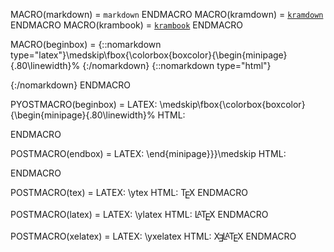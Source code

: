 MACRO(markdown) = `markdown` ENDMACRO
MACRO(kramdown) = [`kramdown`](http://kramdown.rubyforge.org) ENDMACRO
MACRO(krambook) = [`krambook`](http://krambook.espozito.com) ENDMACRO

MACRO(beginbox) = {::nomarkdown type="latex"}\medskip\fbox{\colorbox{boxcolor}{\begin{minipage}{.80\linewidth}% {:/nomarkdown} {::nomarkdown type="html"}<div class="encadre"> {:/nomarkdown} ENDMACRO

PYOSTMACRO(beginbox) = LATEX: \medskip\fbox{\colorbox{boxcolor}{\begin{minipage}{.80\linewidth}% HTML: <div class="encadre"> ENDMACRO

POSTMACRO(endbox) = LATEX: \end{minipage}}}\medskip HTML: </div> ENDMACRO


POSTMACRO(tex) = LATEX: \ytex HTML: <span style="text-transform: uppercase">T<sub style="vertical-align: -0.5ex; margin-left: -0.1667em; margin-right: -0.125em; font-size: 1em">e</sub>X</span> ENDMACRO

POSTMACRO(latex) = LATEX: \ylatex HTML: <span style="text-transform: uppercase">L<sup style="vertical-align: 0.15em; margin-left: -0.36em; margin-right: -0.15em; font-size: .85em">a</sup>T<sub style="vertical-align: -0.5ex; margin-left: -0.1667em; margin-right: -0.125em; font-size: 1em">e</sub>X</span> ENDMACRO

POSTMACRO(xelatex) = LATEX: \yxelatex HTML: <span style="text-transform: uppercase">X<sub style="vertical-align: -0.5ex; margin-left: -0.1667em; margin-right: -0.125em; font-size: 1em">&#x018E;</sub>L<sup style="vertical-align: 0.15em; margin-left: -0.36em; margin-right: -0.15em; font-size: .85em">a</sup>T<sub style="vertical-align: -0.5ex; margin-left: -0.1667em; margin-right: -0.125em; font-size: 1em">e</sub>X</span> ENDMACRO

